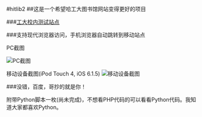 #hitlib2
##这是一个希望哈工大图书馆网站变得更好的项目

###[工大校内测试站点](http://202.118.251.53/hitlib2)

###支持现代浏览器访问，手机浏览器自动跳转到移动站点

PC截图

![PC截图](https://github.com/HIT-ON-Github/hitlib2/raw/master/screenshot-pc.png)

移动设备截图(iPod Touch 4, iOS 6.1.5)
![移动设备截图](https://github.com/HIT-ON-Github/hitlib2/raw/master/screenshot-mobile.jpg)

###没错，百度，哥抄的就是你！

附带Python脚本一枚(尚未完成)，不想看PHP代码的可以看看Python代码。我知道大家都喜欢Python。